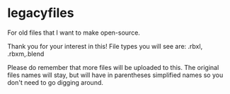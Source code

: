 # legacyfiles
For old files that I want to make open-source. 

Thank you for your interest in this! File types you will see are: .rbxl, .rbxm,.blend

Please do remember that more files will be uploaded to this. The original files names will stay, but will have in parentheses simplified names so you don't need to go digging around.
